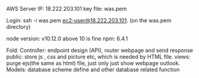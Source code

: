 ﻿


AWS Server IP: 18.222.203.101
key file: was.pem

Login: ssh -i was.pem ec2-user@18.222.203.101. (on the was.pem directory)

node version: v10.12.0 above 10 is fine
npm: 6.4.1

Fold:
Controller: endpoint design (API), router webpage and send response
public: store js , css and picture etc, which is needed by HTML file.
views:  purge ejs(the same as html) file, just only just show webpage outlook.
Models: database scheme define and other database related function

 
 
